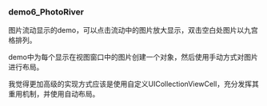 ### demo6_PhotoRiver

图片流动显示的demo，可以点击流动中的图片放大显示，双击空白处图片以九宫格排列。

demo中为每个显示在视图窗口中的图片创建一个对象，然后使用手动方式对图片进行布局。

我觉得更加高级的实现方式应该是使用自定义UICollectionViewCell，充分发挥其重用机制，并使用自动布局。